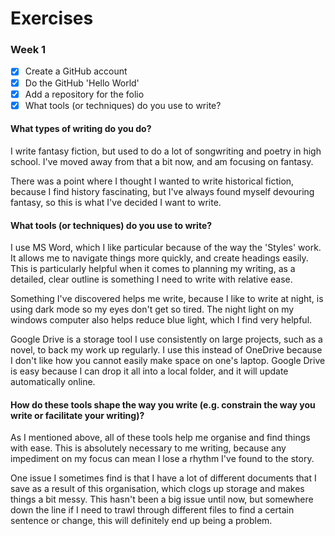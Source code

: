 # Exercises

### Week 1

- [x] Create a GitHub account
- [x] Do the GitHub 'Hello World'
- [x] Add a repository for the folio
- [x] What tools (or techniques) do you use to write?

#### What types of writing do you do?

I write fantasy fiction, but used to do a lot of songwriting and poetry in high school. I've moved away from that a bit now, and am focusing on fantasy.

There was a point where I thought I wanted to write historical fiction, because I find history fascinating, but I've always found myself devouring fantasy, so this is what I've decided I want to write.

#### What tools (or techniques) do you use to write?

I use MS Word, which I like particular because of the way the 'Styles' work. It allows me to navigate things more quickly, and create headings easily. This is particularly helpful when it comes to planning my writing, as a detailed, clear outline is something I need to write with relative ease.

Something I've discovered helps me write, because I like to write at night, is using dark mode so my eyes don't get so tired. The night light on my windows computer also helps reduce blue light, which I find very helpful.

Google Drive is a storage tool I use consistently on large projects, such as a novel, to back my work up regularly. I use this instead of OneDrive because I don't like how you cannot easily make space on one's laptop. Google Drive is easy because I can drop it all into a local folder, and it will update automatically online.

#### How do these tools shape the way you write (e.g. constrain the way you write or facilitate your writing)?

As I mentioned above, all of these tools help me organise and find things with ease. This is absolutely necessary to me writing, because any impediment on my focus can mean I lose a rhythm I've found to the story.

One issue I sometimes find is that I have a lot of different documents that I save as a result of this organisation, which clogs up storage and makes things a bit messy. This hasn't been a big issue until now, but somewhere down the line if I need to trawl through different files to find a certain sentence or change, this will definitely end up being a problem.
